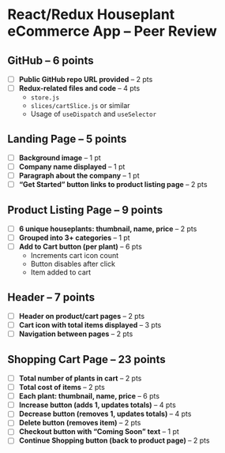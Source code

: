 # React/Redux Houseplant eCommerce App – Peer Review

## GitHub – 6 points
- [ ] **Public GitHub repo URL provided** – 2 pts  
- [ ] **Redux-related files and code** – 4 pts  
  - `store.js`
  - `slices/cartSlice.js` or similar
  - Usage of `useDispatch` and `useSelector`

## Landing Page – 5 points
- [ ] **Background image** – 1 pt  
- [ ] **Company name displayed** – 1 pt  
- [ ] **Paragraph about the company** – 1 pt  
- [ ] **“Get Started” button links to product listing page** – 2 pts  

## Product Listing Page – 9 points
- [ ] **6 unique houseplants: thumbnail, name, price** – 2 pts  
- [ ] **Grouped into 3+ categories** – 1 pt  
- [ ] **Add to Cart button (per plant)** – 6 pts  
  - Increments cart icon count  
  - Button disables after click  
  - Item added to cart

## Header – 7 points
- [ ] **Header on product/cart pages** – 2 pts  
- [ ] **Cart icon with total items displayed** – 3 pts  
- [ ] **Navigation between pages** – 2 pts  

## Shopping Cart Page – 23 points
- [ ] **Total number of plants in cart** – 2 pts  
- [ ] **Total cost of items** – 2 pts  
- [ ] **Each plant: thumbnail, name, price** – 6 pts  
- [ ] **Increase button (adds 1, updates totals)** – 4 pts  
- [ ] **Decrease button (removes 1, updates totals)** – 4 pts  
- [ ] **Delete button (removes item)** – 2 pts  
- [ ] **Checkout button with “Coming Soon” text** – 1 pt  
- [ ] **Continue Shopping button (back to product page)** – 2 pts  